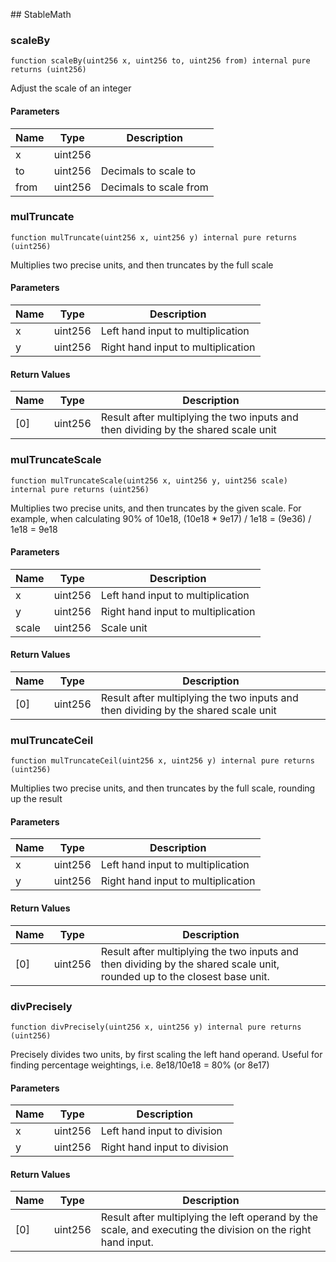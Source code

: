 ﻿﻿## StableMath


### scaleBy

```solidity
function scaleBy(uint256 x, uint256 to, uint256 from) internal pure returns (uint256)
```



Adjust the scale of an integer

#### Parameters

| Name | Type | Description |
| ---- | ---- | ----------- |
| x | uint256 |  |
| to | uint256 | Decimals to scale to |
| from | uint256 | Decimals to scale from |


### mulTruncate

```solidity
function mulTruncate(uint256 x, uint256 y) internal pure returns (uint256)
```



Multiplies two precise units, and then truncates by the full scale

#### Parameters

| Name | Type | Description |
| ---- | ---- | ----------- |
| x | uint256 | Left hand input to multiplication |
| y | uint256 | Right hand input to multiplication |

#### Return Values

| Name | Type | Description |
| ---- | ---- | ----------- |
| [0] | uint256 | Result after multiplying the two inputs and then dividing by the shared         scale unit |

### mulTruncateScale

```solidity
function mulTruncateScale(uint256 x, uint256 y, uint256 scale) internal pure returns (uint256)
```



Multiplies two precise units, and then truncates by the given scale. For example,
when calculating 90% of 10e18, (10e18 * 9e17) / 1e18 = (9e36) / 1e18 = 9e18

#### Parameters

| Name | Type | Description |
| ---- | ---- | ----------- |
| x | uint256 | Left hand input to multiplication |
| y | uint256 | Right hand input to multiplication |
| scale | uint256 | Scale unit |

#### Return Values

| Name | Type | Description |
| ---- | ---- | ----------- |
| [0] | uint256 | Result after multiplying the two inputs and then dividing by the shared         scale unit |

### mulTruncateCeil

```solidity
function mulTruncateCeil(uint256 x, uint256 y) internal pure returns (uint256)
```



Multiplies two precise units, and then truncates by the full scale, rounding up the result

#### Parameters

| Name | Type | Description |
| ---- | ---- | ----------- |
| x | uint256 | Left hand input to multiplication |
| y | uint256 | Right hand input to multiplication |

#### Return Values

| Name | Type | Description |
| ---- | ---- | ----------- |
| [0] | uint256 | Result after multiplying the two inputs and then dividing by the shared          scale unit, rounded up to the closest base unit. |

### divPrecisely

```solidity
function divPrecisely(uint256 x, uint256 y) internal pure returns (uint256)
```



Precisely divides two units, by first scaling the left hand operand. Useful
     for finding percentage weightings, i.e. 8e18/10e18 = 80% (or 8e17)

#### Parameters

| Name | Type | Description |
| ---- | ---- | ----------- |
| x | uint256 | Left hand input to division |
| y | uint256 | Right hand input to division |

#### Return Values

| Name | Type | Description |
| ---- | ---- | ----------- |
| [0] | uint256 | Result after multiplying the left operand by the scale, and         executing the division on the right hand input. |

